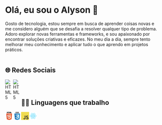 # Olá, eu sou o Alyson 👋
Gosto de tecnologia, estou sempre em busca de aprender coisas novas e me considero alguém que se desafia a resolver qualquer tipo de problema. Adoro explorar novas ferramentas e frameworks, e sou apaixonado por encontrar soluções criativas e eficazes. No meu dia a dia, sempre tento melhorar meu conhecimento e aplicar tudo o que aprendo em projetos práticos.
<br />
<br />

## 🌐 Redes Sociais

[<img align="left" alt="HTML5" width="26px" src="https://simpleicons.org/icons/linkedin.svg"/>](https://www.linkedin.com/in/alyson-oz%C3%B3rio-b14b14324/)[<img align="left" alt="HTML5" width="26px" src="https://simpleicons.org/icons/instagram.svg"/>](https://www.instagram.com/)

<br />
<br />



## 🧑‍💻 Linguagens que trabalho
<img align="left" alt="HTML5" width="26px" src="https://raw.githubusercontent.com/github/explore/80688e429a7d4ef2fca1e82350fe8e3517d3494d/topics/html/html.png" />
<img align="left" alt="CSS3" width="26px" src="https://raw.githubusercontent.com/github/explore/80688e429a7d4ef2fca1e82350fe8e3517d3494d/topics/css/css.png" />
<img align="left" alt="JavaScript" width="26px" src="https://raw.githubusercontent.com/github/explore/80688e429a7d4ef2fca1e82350fe8e3517d3494d/topics/javascript/javascript.png" />
<img align="left" alt="React" width="26px" src="https://raw.githubusercontent.com/github/explore/80688e429a7d4ef2fca1e82350fe8e3517d3494d/topics/react/react.png" />


